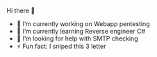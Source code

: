 Hi there 👋
- 🔭 I’m currently working on Webapp pentesting
- 🌱 I’m currently learning Reverse engineer C#
- 🤔 I’m looking for help with SMTP checking
- ⚡ Fun fact: I sniped this 3 letter

